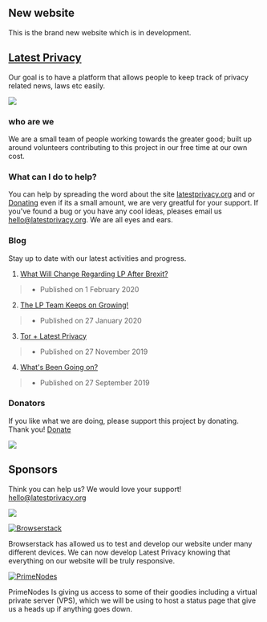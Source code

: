 ## New website
This is the brand new website which is in development.

## [Latest Privacy](https://latestprivacy.com/)
Our goal is to have a platform that allows people to keep track of privacy related news, laws etc easily.

<a href="https://opencollective.com/latestprivacy" target="_blank"><img src="https://opencollective.com/latestprivacy/tiers/badge.svg"></a>

### who are we
We are a small team of people working towards the greater good; built up around volunteers contributing to this project in our free time at our own cost.

### What can I do to help?
You can help by spreading the word about the site [latestprivacy.org](https://latestprivacy.org) and or [Donating](https://opencollective.com/latestprivacy) even if its a small amount, we are very greatful for your support. If you've found a bug or you have any cool ideas, pleases email us [hello@latestprivacy.org](mailto:hello@latestprivacy.org). We are all eyes and ears. 

### Blog
Stay up to date with our latest activities and progress.
1. [What Will Change Regarding LP After Brexit?](https://opencollective.com/latestprivacy/updates/what-is-going-to-change-after-brexit) 
> - Published on 1 February 2020
2. [The LP Team Keeps on Growing!](https://opencollective.com/latestprivacy/updates/the-latest-privacy-team-keeps-on-growing) 
> - Published on 27 January  2020
3. [Tor + Latest Privacy](https://opencollective.com/latestprivacy/updates/next-level-privacy-with-tor) 
> - Published on 27 November 2019
4. [What's Been Going on?](https://opencollective.com/latestprivacy/updates/whats-been-going-on) 
> - Published on 27 September 2019

### Donators
If you like what we are doing, please support this project by donating. Thank you! [Donate](https://opencollective.com/latestprivacy)

<a href="https://opencollective.com/latestprivacy" target="_blank"><img src="https://opencollective.com/latestprivacy/tiers/supporters.svg?avatarHeight=36"></a>

## Sponsors
Think you can help us? We would love your support! [hello@latestprivacy.org](mailto:hello@latestprivacy.org)

<a href="https://opencollective.com/latestprivacy" target="_blank"><img src="https://opencollective.com/latestprivacy/tiers/sponsors.svg?avatarHeight=36"></a>

[![Browserstack](https://latestprivacy.org/images/browserstack.svg)](http://www.browserstack.com/)

Browserstack has allowed us to test and develop our website under many different devices. We can now develop Latest Privacy knowing that everything on our website will be truly responsive.

[![PrimeNodes](https://latestprivacy.org/images/primenodes.svg)](https://primenodes.com)

PrimeNodes Is giving us access to some of their goodies including a virtual private server (VPS), which we will be using to host a status page that give us a heads up if anything goes down.
